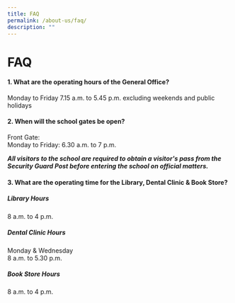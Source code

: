 ```yaml
---
title: FAQ
permalink: /about-us/faq/
description: ""
---
```

# FAQ

#### 1\. What are the operating hours of the General Office?

  
Monday to Friday 7.15 a.m. to 5.45 p.m. excluding weekends and public holidays  
  

#### 2\. When will the school gates be open?

  
Front Gate:  
Monday to Friday: 6.30 a.m. to 7 p.m.   
  
**_All visitors to the school are required to obtain a visitor's pass from the Security Guard Post before entering the school on official matters._**  
  

#### 3\. What are the operating time for the Library, Dental Clinic & Book Store?

  
##### Library Hours  
8 a.m. to 4 p.m.  
  
##### Dental Clinic Hours 
Monday & Wednesday  
8 a.m. to 5.30 p.m.  
  
##### Book Store Hours  
8 a.m. to 4 p.m.